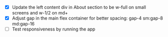 - [x] Update the left content div in About section to be w-full on small screens and w-1/2 on md+
- [x] Adjust gap in the main flex container for better spacing: gap-4 sm:gap-8 md:gap-16
- [ ] Test responsiveness by running the app
